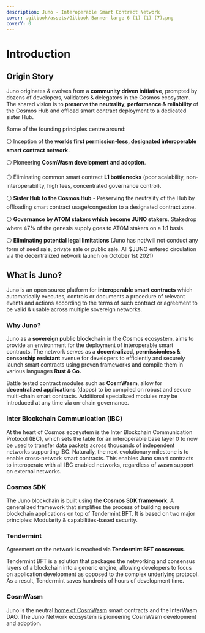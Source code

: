 ```yaml
---
description: Juno - Interoperable Smart Contract Network
cover: .gitbook/assets/Gitbook Banner large 6 (1) (1) (7).png
coverY: 0
---
```


# Introduction

## **Origin Story**

Juno originates & evolves from a **community driven initiative**, prompted by dozens of developers, validators & delegators in the Cosmos ecosystem. The shared vision is to **preserve the neutrality, performance & reliability** of the Cosmos Hub and offload smart contract deployment to a dedicated sister Hub.

Some of the founding principles centre around:

⚪️ Inception of the **worlds first permission-less, designated interoperable smart contract network.**

⚪️ Pioneering **CosmWasm development** **and adoption**.

⚪️ Eliminating common smart contract **L1 bottlenecks** (poor scalability, non-interoperability, high fees, concentrated governance control).

⚪️ **Sister Hub to the Cosmos Hub** - Preserving the neutrality of the Hub by offloading smart contract usage/congestion to a designated contract zone.

⚪️ **Governance by ATOM stakers which become JUNO stakers**. Stakedrop where 47% of the genesis supply goes to ATOM stakers on a 1:1 basis.

⚪️ **Eliminating potential legal limitations** (Juno has not/will not conduct any form of seed sale, private sale or public sale. All $JUNO entered circulation via the decentralized network launch on October 1st 2021)

## **What is Juno?**

Junø is an open source platform for **interoperable smart contracts** which automatically executes, controls or documents a procedure of relevant events and actions according to the terms of such contract or agreement to be valid & usable across multiple sovereign networks.

### **Why Juno?**

Juno as a **sovereign public blockchain** in the Cosmos ecosystem, aims to provide an environment for the deployment of interoperable smart contracts. The network serves as a **decentralized, permissionless & censorship resistant** avenue for developers to efficiently and securely launch smart contracts using proven frameworks and compile them in various languages **Rust & Go.**

Battle tested contract modules such as **CosmWasm**, allow for **decentralized applications** (dapps) to be compiled on robust and secure multi-chain smart contracts. Additional specialized modules may be introduced at any time via on-chain governance.

### **Inter Blockchain Communication (IBC)**

At the heart of Cosmos ecosystem is the Inter Blockchain Communication Protocol (IBC), which sets the table for an interoperable base layer 0 to now be used to transfer data packets across thousands of independent networks supporting IBC. Naturally, the next evolutionary milestone is to enable cross-network smart contracts. This enables Juno smart contracts to interoperate with all IBC enabled networks, regardless of wasm support on external networks.

### **Cosmos SDK**

The Juno blockchain is built using the **Cosmos SDK framework**. A generalized framework that simplifies the process of building secure blockchain applications on top of Tendermint BFT. It is based on two major principles: Modularity & capabilities-based security.

### **Tendermint**

Agreement on the network is reached via **Tendermint BFT consensus**.

Tendermint BFT is a solution that packages the networking and consensus layers of a blockchain into a generic engine, allowing developers to focus on application development as opposed to the complex underlying protocol. As a result, Tendermint saves hundreds of hours of development time.

### **CosmWasm**

Juno is the neutral [home of CosmWasm](juno/home-of-cosmwasm.md) smart contracts and the InterWasm DAO. The Juno Network ecosystem is pioneering CosmWasm development and adoption.
